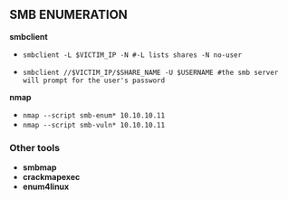 ## SMB ENUMERATION
**smbclient**
- `smbclient -L $VICTIM_IP -N #-L lists shares -N no-user`

- `smbclient //$VICTIM_IP/$SHARE_NAME -U $USERNAME #the smb server will prompt for the user's password`

**nmap**
- `nmap --script smb-enum* 10.10.10.11`
- `nmap --script smb-vuln* 10.10.10.11`

### Other tools

- **smbmap**
- **crackmapexec**
- **enum4linux**
